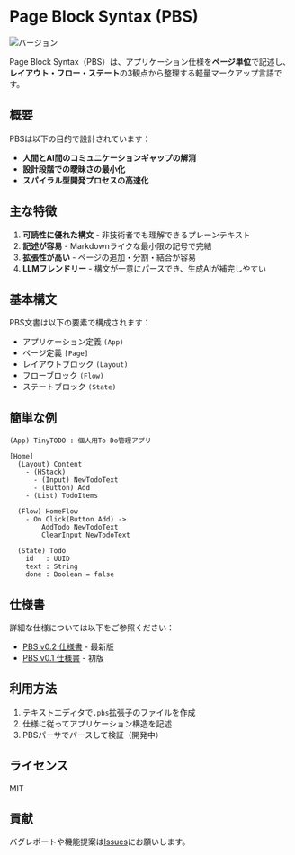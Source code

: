 # Page Block Syntax (PBS)

![バージョン](https://img.shields.io/badge/version-0.2-blue)

Page Block Syntax（PBS）は、アプリケーション仕様を**ページ単位**で記述し、**レイアウト・フロー・ステート**の3観点から整理する軽量マークアップ言語です。

## 概要

PBSは以下の目的で設計されています：

- **人間とAI間のコミュニケーションギャップの解消**
- **設計段階での曖昧さの最小化**
- **スパイラル型開発プロセスの高速化**

## 主な特徴

1. **可読性に優れた構文** - 非技術者でも理解できるプレーンテキスト
2. **記述が容易** - Markdownライクな最小限の記号で完結
3. **拡張性が高い** - ページの追加・分割・結合が容易
4. **LLMフレンドリー** - 構文が一意にパースでき、生成AIが補完しやすい

## 基本構文

PBS文書は以下の要素で構成されます：

- アプリケーション定義 `(App)`
- ページ定義 `[Page]`
- レイアウトブロック `(Layout)`
- フローブロック `(Flow)`
- ステートブロック `(State)`

## 簡単な例

```pbs
(App) TinyTODO : 個人用To-Do管理アプリ

[Home]
  (Layout) Content
    - (HStack)
      - (Input) NewTodoText
      - (Button) Add
    - (List) TodoItems

  (Flow) HomeFlow
    - On Click(Button Add) ->
        AddTodo NewTodoText
        ClearInput NewTodoText

  (State) Todo
    id   : UUID
    text : String
    done : Boolean = false
```

## 仕様書

詳細な仕様については以下をご参照ください：

- [PBS v0.2 仕様書](docs/spec/v0.2/index.md) - 最新版
- [PBS v0.1 仕様書](docs/spec/v0.1/index.md) - 初版

## 利用方法

1. テキストエディタで`.pbs`拡張子のファイルを作成
2. 仕様に従ってアプリケーション構造を記述
3. PBSパーサでパースして検証（開発中）

## ライセンス

MIT

## 貢献

バグレポートや機能提案は[Issues](https://github.com/yourusername/pbs/issues)にお願いします。 